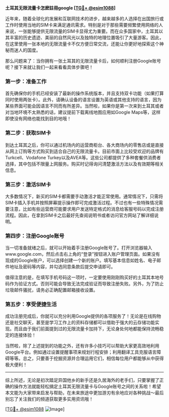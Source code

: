 **土耳其无限流量卡怎麽註冊google [[TG💪+ @esim1088](https://t.me/s/esim1088)]**

近年来，随着全球化的发展和互联网技术的进步，越来越多的人选择在出国旅行或工作时使用当地的SIM卡来满足通讯需求。特别是对于那些需要频繁使用网络的人来说，一张能够提供无限流量的SIM卡显得尤为重要。而在众多国家中，土耳其以其丰富的历史遗迹、美丽的自然风光以及独特的地理位置吸引了大量游客。因此，在这里使用一张本地的无限流量卡不仅方便日常交流，还能让你更好地探索这个神秘而迷人的国度。

那么问题来了：当你拥有一张土耳其的无限流量卡后，如何顺利注册Google账号呢？接下来就让我们一起来看看具体步骤吧！

### 第一步：准备工作

首先确保你的手机已经安装了最新的操作系统版本，并且支持双卡功能（如果打算同时使用两张卡）。此外，请确认设备的语言设置为英语或其他支持的语言，因为某些界面可能会因语言不同而有所差异。当然啦，如果你是第一次来到土耳其或者对当地环境不太熟悉的话，建议提前下载离线地图应用如Google Maps等，这样即使没有网络也能找到目的地哦！

### 第二步：获取SIM卡

到达土耳其之后，你可以通过机场内的运营商柜台、各大商场内的零售店或是直接从网上订购等方式购买到适合自己的无限流量卡。目前市面上比较受欢迎的品牌有Turkcell、Vodafone Turkey以及AVEA等。这些公司都提供了多种套餐供消费者选择，其中包括不限量上网服务。购买时记得询问清楚激活方法以及有效期等相关信息。

### 第三步：激活SIM卡

大多数情况下，新买的SIM卡都需要手动激活才能正常使用。通常情况下，只需将SIM卡插入手机并按照屏幕提示操作即可完成激活过程。不过也有一些特殊情况需要注意，比如有些运营商可能要求用户发送特定格式的消息给客服号码以完成注册流程。因此，在拿到SIM卡之后最好先查阅说明书或者访问官方网站了解详细说明。

### 第四步：注册Google账号

当一切准备就绪之后，就可以开始着手注册Google账号了。打开浏览器输入www.google.com，然后点击右上角的“登录”按钮进入账户管理页面。如果没有现成的Google账户，可以选择创建一个新的账户。填写基本信息如姓名、电子邮件地址及密码等内容，并勾选同意条款后提交申请即可。

值得注意的是，在填写手机号码这一项时，一定要使用刚刚购买好的土耳其本地号码作为验证方式。否则可能会导致无法完成验证而导致注册失败。另外，为了防止垃圾邮件骚扰，请务必正确配置邮箱接收设置。

### 第五步：享受便捷生活

成功注册完成后，你就可以充分利用Google提供的各项服务了！无论是在线购物还是社交聊天，甚至是学习工作上的资料存储都可以借助于强大的云存储功能实现。而且由于我们前面提到过的无限流量卡加持下，无论身处何地都能保持流畅稳定的连接体验！

当然啦，除了上述提到的功能之外，还有许多小技巧可以帮助大家更高效地利用Google平台。例如通过设置提醒事项来规划行程安排；利用翻译工具克服语言障碍等等。总之，只要善于挖掘资源并合理运用它们，相信每位用户都能够从中获得极大便利！

---

综上所述，无论是初次踏足异国他乡的新手还是久居海外的老手们，只要掌握了正确的操作方法就能轻松搞定土耳其无限流量卡与Google账号之间的关系啦！希望本文能为大家带来启发与帮助，在未来旅途中更加游刃有余地应对各种挑战～最后别忘了关注我们的频道获取更多实用资讯哦！

[[TG💪+ @esim1088](https://t.me/s/esim1088) ![Image](https://i.postimg.cc/4NQfJmqS/Snipaste-2025-05-13-00-14-12.png)]